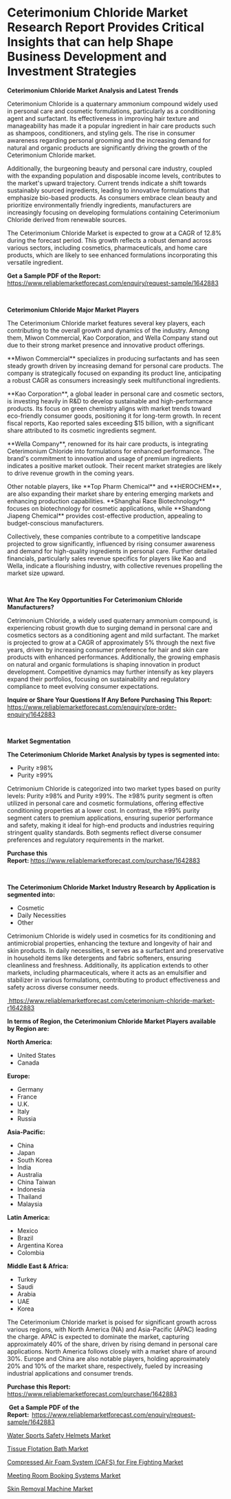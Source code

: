 <p><h1>Ceterimonium Chloride Market Research Report Provides Critical Insights that can help Shape Business Development and Investment Strategies</h1></p><p><strong>Ceterimonium Chloride Market Analysis and Latest Trends</strong></p>
<p><p>Ceterimonium Chloride is a quaternary ammonium compound widely used in personal care and cosmetic formulations, particularly as a conditioning agent and surfactant. Its effectiveness in improving hair texture and manageability has made it a popular ingredient in hair care products such as shampoos, conditioners, and styling gels. The rise in consumer awareness regarding personal grooming and the increasing demand for natural and organic products are significantly driving the growth of the Ceterimonium Chloride market.</p><p>Additionally, the burgeoning beauty and personal care industry, coupled with the expanding population and disposable income levels, contributes to the market's upward trajectory. Current trends indicate a shift towards sustainably sourced ingredients, leading to innovative formulations that emphasize bio-based products. As consumers embrace clean beauty and prioritize environmentally friendly ingredients, manufacturers are increasingly focusing on developing formulations containing Ceterimonium Chloride derived from renewable sources.</p><p>The Ceterimonium Chloride Market is expected to grow at a CAGR of 12.8% during the forecast period. This growth reflects a robust demand across various sectors, including cosmetics, pharmaceuticals, and home care products, which are likely to see enhanced formulations incorporating this versatile ingredient.</p></p>
<p><strong>Get a Sample PDF of the Report:&nbsp;</strong> <a href="https://www.reliablemarketforecast.com/enquiry/request-sample/1642883?utm_campaign=1130&utm_medium=2&utm_source=Github&utm_content=ia&utm_term=23102024&utm_id=ceterimonium-chloride">https://www.reliablemarketforecast.com/enquiry/request-sample/1642883</a></p>
<p>&nbsp;</p>
<p><strong>Ceterimonium Chloride Major Market Players</strong></p>
<p><p>The Ceterimonium Chloride market features several key players, each contributing to the overall growth and dynamics of the industry. Among them, Miwon Commercial, Kao Corporation, and Wella Company stand out due to their strong market presence and innovative product offerings.</p><p>**Miwon Commercial** specializes in producing surfactants and has seen steady growth driven by increasing demand for personal care products. The company is strategically focused on expanding its product line, anticipating a robust CAGR as consumers increasingly seek multifunctional ingredients.</p><p>**Kao Corporation**, a global leader in personal care and cosmetic sectors, is investing heavily in R&D to develop sustainable and high-performance products. Its focus on green chemistry aligns with market trends toward eco-friendly consumer goods, positioning it for long-term growth. In recent fiscal reports, Kao reported sales exceeding $15 billion, with a significant share attributed to its cosmetic ingredients segment.</p><p>**Wella Company**, renowned for its hair care products, is integrating Ceterimonium Chloride into formulations for enhanced performance. The brand's commitment to innovation and usage of premium ingredients indicates a positive market outlook. Their recent market strategies are likely to drive revenue growth in the coming years.</p><p>Other notable players, like **Top Pharm Chemical** and **HEROCHEM**, are also expanding their market share by entering emerging markets and enhancing production capabilities. **Shanghai Race Biotechnology** focuses on biotechnology for cosmetic applications, while **Shandong Jiapeng Chemical** provides cost-effective production, appealing to budget-conscious manufacturers.</p><p>Collectively, these companies contribute to a competitive landscape projected to grow significantly, influenced by rising consumer awareness and demand for high-quality ingredients in personal care. Further detailed financials, particularly sales revenue specifics for players like Kao and Wella, indicate a flourishing industry, with collective revenues propelling the market size upward.</p></p>
<p>&nbsp;</p>
<p><strong>What Are The Key Opportunities For Ceterimonium Chloride Manufacturers?</strong></p>
<p><p>Cetrimonium Chloride, a widely used quaternary ammonium compound, is experiencing robust growth due to surging demand in personal care and cosmetics sectors as a conditioning agent and mild surfactant. The market is projected to grow at a CAGR of approximately 5% through the next five years, driven by increasing consumer preference for hair and skin care products with enhanced performances. Additionally, the growing emphasis on natural and organic formulations is shaping innovation in product development. Competitive dynamics may further intensify as key players expand their portfolios, focusing on sustainability and regulatory compliance to meet evolving consumer expectations.</p></p>
<p><strong>Inquire or Share Your Questions If Any Before Purchasing This Report:</strong> <a href="https://www.reliablemarketforecast.com/enquiry/pre-order-enquiry/1642883?utm_campaign=1130&utm_medium=2&utm_source=Github&utm_content=ia&utm_term=23102024&utm_id=ceterimonium-chloride">https://www.reliablemarketforecast.com/enquiry/pre-order-enquiry/1642883</a></p>
<p>&nbsp;</p>
<p><strong>Market Segmentation</strong></p>
<p><strong>The Ceterimonium Chloride Market Analysis by types is segmented into:</strong></p>
<p><ul><li>Purity ≥98%</li><li>Purity ≥99%</li></ul></p>
<p><p>Cetrimonium Chloride is categorized into two market types based on purity levels: Purity ≥98% and Purity ≥99%. The ≥98% purity segment is often utilized in personal care and cosmetic formulations, offering effective conditioning properties at a lower cost. In contrast, the ≥99% purity segment caters to premium applications, ensuring superior performance and safety, making it ideal for high-end products and industries requiring stringent quality standards. Both segments reflect diverse consumer preferences and regulatory requirements in the market.</p></p>
<p><strong>Purchase this Report:&nbsp;</strong><a href="https://www.reliablemarketforecast.com/purchase/1642883?utm_campaign=1130&utm_medium=2&utm_source=Github&utm_content=ia&utm_term=23102024&utm_id=ceterimonium-chloride">https://www.reliablemarketforecast.com/purchase/1642883</a></p>
<p>&nbsp;</p>
<p><strong>The Ceterimonium Chloride Market Industry Research by Application is segmented into:</strong></p>
<p><ul><li>Cosmetic</li><li>Daily Necessities</li><li>Other</li></ul></p>
<p><p>Cetrimonium Chloride is widely used in cosmetics for its conditioning and antimicrobial properties, enhancing the texture and longevity of hair and skin products. In daily necessities, it serves as a surfactant and preservative in household items like detergents and fabric softeners, ensuring cleanliness and freshness. Additionally, its application extends to other markets, including pharmaceuticals, where it acts as an emulsifier and stabilizer in various formulations, contributing to product effectiveness and safety across diverse consumer needs.</p></p>
<p><a href="https://www.reliablemarketforecast.com/ceterimonium-chloride-market-r1642883?utm_campaign=1130&utm_medium=2&utm_source=Github&utm_content=ia&utm_term=23102024&utm_id=ceterimonium-chloride">&nbsp;https://www.reliablemarketforecast.com/ceterimonium-chloride-market-r1642883</a></p>
<p><strong>In terms of Region, the Ceterimonium Chloride Market Players available by Region are:</strong></p>
<p>
    <p> <strong> North America: </strong>
        <ul>
            <li>United States</li>
            <li>Canada</li>
        </ul>
        </p> 
    <p> <strong> Europe: </strong>
        <ul>
            <li>Germany</li>
            <li>France</li>
            <li>U.K.</li>
            <li>Italy</li>
            <li>Russia</li>
        </ul>
        </p> 
    <p> <strong> Asia-Pacific: </strong>
        <ul>
            <li>China</li>
            <li>Japan</li>
            <li>South Korea</li>
            <li>India</li>
            <li>Australia</li>
            <li>China Taiwan</li>
            <li>Indonesia</li>
            <li>Thailand</li>
            <li>Malaysia</li>
        </ul>
        </p> 
    <p> <strong> Latin America: </strong>
        <ul>
            <li>Mexico</li>
            <li>Brazil</li>
            <li>Argentina Korea</li>
            <li>Colombia</li>
        </ul>
        </p> 
    <p> <strong> Middle East & Africa: </strong>
        <ul>
            <li>Turkey</li>
            <li>Saudi</li>
            <li>Arabia</li>
            <li>UAE</li>
            <li>Korea</li>
        </ul>
    </p>
    </p>
<p><p>The Ceterimonium Chloride market is poised for significant growth across various regions, with North America (NA) and Asia-Pacific (APAC) leading the charge. APAC is expected to dominate the market, capturing approximately 40% of the share, driven by rising demand in personal care applications. North America follows closely with a market share of around 30%. Europe and China are also notable players, holding approximately 20% and 10% of the market share, respectively, fueled by increasing industrial applications and consumer trends.</p></p>
<p><strong>Purchase this Report: </strong><a href="https://www.reliablemarketforecast.com/purchase/1642883?utm_campaign=1130&utm_medium=2&utm_source=Github&utm_content=ia&utm_term=23102024&utm_id=ceterimonium-chloride">https://www.reliablemarketforecast.com/purchase/1642883</a></p>
<p>&nbsp;<strong>Get a Sample PDF of the Report:&nbsp;&nbsp;</strong><a href="https://www.reliablemarketforecast.com/enquiry/request-sample/1642883?utm_campaign=1130&utm_medium=2&utm_source=Github&utm_content=ia&utm_term=23102024&utm_id=ceterimonium-chloride">https://www.reliablemarketforecast.com/enquiry/request-sample/1642883</a></p>
<p><strong></strong></p>
<p><p><a href="https://github.com/habinadmshaulz/Market-Research-Report-List-1/blob/main/water-sports-safety-helmets-market.md?utm_campaign=1130&utm_medium=2&utm_source=Github&utm_content=ia&utm_term=23102024&utm_id=ceterimonium-chloride">Water Sports Safety Helmets Market</a></p><p><a href="https://issuu.com/reportprime-2/docs/tissue-flotation-bath-market-size-2_880b66cb36b9fb?utm_campaign=1130&utm_medium=2&utm_source=Github&utm_content=ia&utm_term=23102024&utm_id=ceterimonium-chloride">Tissue Flotation Bath Market</a></p><p><a href="https://github.com/markita8qfi/Market-Research-Report-List-1/blob/main/compressed-air-foam-system-cafs-for-fire-fighting-market.md?utm_campaign=1130&utm_medium=2&utm_source=Github&utm_content=ia&utm_term=23102024&utm_id=ceterimonium-chloride">Compressed Air Foam System (CAFS) for Fire Fighting Market</a></p><p><a href="https://www.linkedin.com/pulse/comprehensive-meeting-room-booking-systems-market-report-x5xte?utm_campaign=1130&utm_medium=2&utm_source=Github&utm_content=ia&utm_term=23102024&utm_id=ceterimonium-chloride">Meeting Room Booking Systems Market</a></p><p><a href="https://issuu.com/reportprime-2/docs/skin-removal-machine-market-size-20_b46cfc77d7c80f?utm_campaign=1130&utm_medium=2&utm_source=Github&utm_content=ia&utm_term=23102024&utm_id=ceterimonium-chloride">Skin Removal Machine Market</a></p></p>